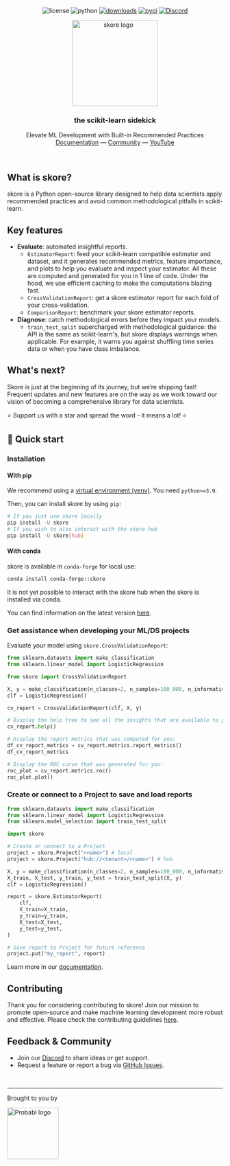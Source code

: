 <div align="center">

  ![license](https://img.shields.io/pypi/l/skore)
  ![python](https://img.shields.io/badge/python-3.9%20%7C%203.10%20%7C%203.11%20%7C%203.12-blue?style=flat&logo=python)
  [![downloads](https://static.pepy.tech/badge/skore/month)](https://pepy.tech/projects/skore)
  [![pypi](https://img.shields.io/pypi/v/skore)](https://pypi.org/project/skore/)
  [![Discord](https://img.shields.io/discord/1275821367324840119?label=Discord)](https://discord.probabl.ai/)

</div>

<div align="center">

  <picture>
    <source srcset="https://media.githubusercontent.com/media/probabl-ai/skore/main/sphinx/_static/images/Logo_Skore_Dark@2x.svg" media="(prefers-color-scheme: dark)">
    <img width="200" src="https://media.githubusercontent.com/media/probabl-ai/skore/main/sphinx/_static/images/Logo_Skore_Light@2x.svg" alt="skore logo">
  </picture>
  <h3>the scikit-learn sidekick</h3>

Elevate ML Development with Built-in Recommended Practices \
[Documentation](https://docs.skore.probabl.ai) — [Community](https://discord.probabl.ai) — [YouTube](https://youtube.com/playlist?list=PLSIzlWDI17bTpixfFkooxLpbz4DNQcam3)

</div>

<br />

## What is skore?

skore is a Python open-source library designed to help data scientists apply recommended practices and avoid common methodological pitfalls in scikit-learn.

## Key features

- **Evaluate**: automated insightful reports.
  - `EstimatorReport`: feed your scikit-learn compatible estimator and dataset, and it generates recommended metrics, feature importance, and plots to help you evaluate and inspect your estimator. All these are computed and generated for you in 1 line of code. Under the hood, we use efficient caching to make the computations blazing fast.
  - `CrossValidationReport`: get a skore estimator report for each fold of your cross-validation.
  - `ComparisonReport`: benchmark your skore estimator reports.
- **Diagnose**: catch methodological errors before they impact your models.
  - `train_test_split` supercharged with methodological guidance: the API is the same as scikit-learn's, but skore displays warnings when applicable. For example, it warns you against shuffling time series data or when you have class imbalance.

## What's next?

Skore is just at the beginning of its journey, but we’re shipping fast! Frequent updates and new features are on the way as we work toward our vision of becoming a comprehensive library for data scientists.

⭐ Support us with a star and spread the word - it means a lot! ⭐

## 🚀 Quick start

### Installation

#### With pip

We recommend using a [virtual environment (venv)](https://docs.python.org/3/tutorial/venv.html). You need `python>=3.9`.

Then, you can install skore by using `pip`:
```bash
# If you just use skore locally
pip install -U skore
# If you wish to also interact with the skore hub
pip install -U skore[hub]
```

#### With conda

skore is available in `conda-forge` for local use:

```bash
conda install conda-forge::skore
```

It is not yet possible to interact with the skore hub when the skore is installed via conda.

You can find information on the latest version [here](https://anaconda.org/conda-forge/skore).

### Get assistance when developing your ML/DS projects

Evaluate your model using `skore.CrossValidationReport`:
```python
from sklearn.datasets import make_classification
from sklearn.linear_model import LogisticRegression

from skore import CrossValidationReport

X, y = make_classification(n_classes=2, n_samples=100_000, n_informative=4)
clf = LogisticRegression()

cv_report = CrossValidationReport(clf, X, y)

# Display the help tree to see all the insights that are available to you
cv_report.help()
```

```python
# Display the report metrics that was computed for you:
df_cv_report_metrics = cv_report.metrics.report_metrics()
df_cv_report_metrics
```

```python
# Display the ROC curve that was generated for you:
roc_plot = cv_report.metrics.roc()
roc_plot.plot()
```

### Create or connect to a Project to save and load reports

```python
from sklearn.datasets import make_classification
from sklearn.linear_model import LogisticRegression
from sklearn.model_selection import train_test_split

import skore

# Create or connect to a Project 
project = skore.Project("<name>") # local
project = skore.Project("hub://<tenant>/<name>") # hub

X, y = make_classification(n_classes=2, n_samples=100_000, n_informative=4)
X_train, X_test, y_train, y_test = train_test_split(X, y)
clf = LogisticRegression()

report = skore.EstimatorReport(
    clf,
    X_train=X_train,
    y_train=y_train,
    X_test=X_test,
    y_test=y_test,
)

# Save report to Project for future reference
project.put("my_report", report)
```

Learn more in our [documentation](https://docs.skore.probabl.ai).


## Contributing

Thank you for considering contributing to skore! Join our mission to promote open-source and make machine learning development more robust and effective. Please check the contributing guidelines [here](https://github.com/probabl-ai/skore/blob/main/CONTRIBUTING.rst).


## Feedback & Community

-   Join our [Discord](https://discord.probabl.ai/) to share ideas or get support.
-   Request a feature or report a bug via [GitHub Issues](https://github.com/probabl-ai/skore/issues).

<br />

---

Brought to you by

<a href="https://probabl.ai" target="_blank">
    <picture>
        <source srcset="https://media.githubusercontent.com/media/probabl-ai/skore/main/sphinx/_static/images/Probabl-logo-orange.png" media="(prefers-color-scheme: dark)">
        <img width="120" src="https://media.githubusercontent.com/media/probabl-ai/skore/main/sphinx/_static/images/Probabl-logo-blue.png" alt="Probabl logo">
    </picture>
</a>
